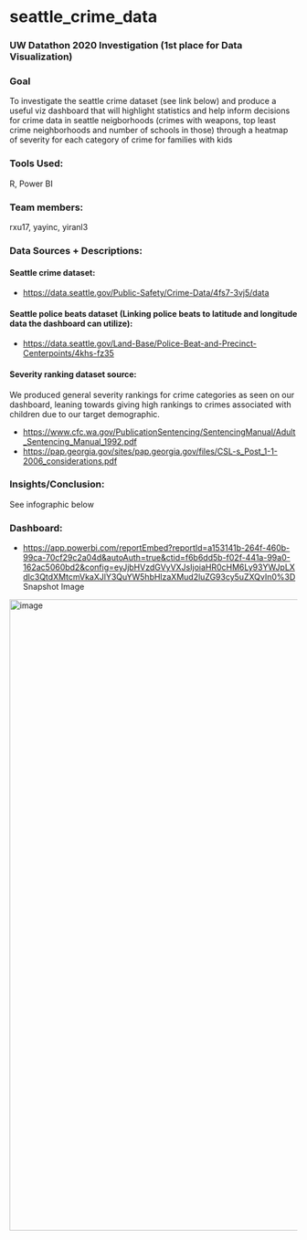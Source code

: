 # seattle_crime_data
### UW Datathon 2020 Investigation (1st place for Data Visualization)

### Goal
To investigate the seattle crime dataset (see link below) and produce a useful viz dashboard that will highlight statistics and help inform decisions for crime data in seattle neigborhoods (crimes with weapons, top least crime neighborhoods and number of schools in those) through a heatmap of severity for each category of crime for families with kids

### Tools Used:
R, Power BI

### Team members:
rxu17, yayinc, yiranl3

### Data Sources + Descriptions:

#### Seattle crime dataset:
- https://data.seattle.gov/Public-Safety/Crime-Data/4fs7-3vj5/data

#### Seattle police beats dataset (Linking police beats to latitude and longitude data the dashboard can utilize):
- https://data.seattle.gov/Land-Base/Police-Beat-and-Precinct-Centerpoints/4khs-fz35

#### Severity ranking dataset source:
We produced general severity rankings for crime categories as seen on our dashboard, leaning towards giving high rankings to crimes associated with children due to our target demographic.
- https://www.cfc.wa.gov/PublicationSentencing/SentencingManual/Adult_Sentencing_Manual_1992.pdf
- https://pap.georgia.gov/sites/pap.georgia.gov/files/CSL-s_Post_1-1-2006_considerations.pdf

### Insights/Conclusion:
See infographic below

### Dashboard:
- https://app.powerbi.com/reportEmbed?reportId=a153141b-264f-460b-99ca-70cf29c2a04d&autoAuth=true&ctid=f6b6dd5b-f02f-441a-99a0-162ac5060bd2&config=eyJjbHVzdGVyVXJsIjoiaHR0cHM6Ly93YWJpLXdlc3QtdXMtcmVkaXJlY3QuYW5hbHlzaXMud2luZG93cy5uZXQvIn0%3D
Snapshot Image
<img width="1106" alt="image" src="https://user-images.githubusercontent.com/26471741/176553977-7cdfd873-a439-4512-8767-50e46acd68de.png">

